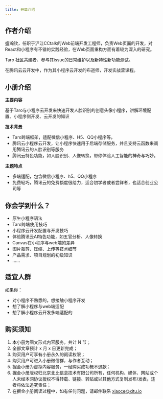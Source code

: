 ```yaml
---
title: 开篇介绍
---
```


## 作者介绍
盛瀚钦，任职于沪江CCtalk的Web前端开发工程师，负责Web页面的开发，对React和小程序有不错的实践经验，在Web页面重构方面有着较为深入的研究。

Taro 社区共建者，参与其issue的日常维护以及新特性新功能测试。

在腾讯云云开发中，作为其小程序云开发的布道师，开发实战营课程。

## 小册介绍

**主要内容**

基于Taro与小程序云开发来快速开发人脸识别的创意头像小程序，讲解环境配置、小程序侧开发、云开发的知识


**技术背景**
* Taro跨端框架，适配微信小程序、H5、QQ小程序等。
* 腾讯云小程序云开发，让小程序快速用于后端存储服务，并且支持云函数来调用腾讯云的人脸识别等服务
* 腾讯云特色功能，如人脸识别、人像转换，带你体验人工智能的神奇与巧妙。


**主题特点**
 
* 多端适配，包含微信小程序、h5、QQ小程序
* 免费轻巧，腾讯云的免费额度很给力，适合初学者或者尝鲜者，也适合创业公司等


## 你会学到什么？ 

* 原生小程序语法
* Taro跨端使用技巧
* 小程序云开发配置与开发技巧
* 体验腾讯云AI特色功能，如五官分析、人像转换
* Canvas在小程序与web端的差异
* 图片裁剪、压缩、上传等技术细节
* 产品需求、项目规划的初级知识
* ……

## 适宜人群

如果你：
* 对小程序不熟悉的，想接触小程序开发
* 想了解小程序与web端适配
* 想了解小程序云开发多端适配的



## 购买须知

<!-- TODO 这里后续要改 -->

1. 本小册为图文形式内容服务，共计 N 节；
2. 全部文章预计 x 月 x 日更新完成；
3. 购买用户可享有小册永久的阅读权限；
4. 购买用户可进入小册微信群，与作者互动；
5. 掘金小册为虚拟内容服务，一经购买成功概不退款；
6. 掘金小册版权归北京北比信息技术有限公司所有，任何机构、媒体、网站或个人未经本网协议授权不得转载、链接、转贴或以其他方式复制发布/发表，违者将依法追究责任；
7. 在掘金小册阅读过程中，如有任何问题，请邮件联系 xiaoce@xitu.io
